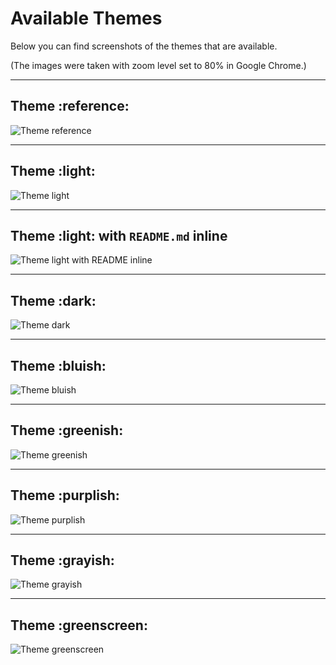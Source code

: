 # Available Themes

Below you can find screenshots of the themes that are available.

(The images were taken with zoom level set to 80% in Google Chrome.)

---
## Theme :reference:

![Theme reference](images/theme-screenshot-reference.png "reference")

---
## Theme :light:

![Theme light](images/theme-screenshot-light.png "light")

---
## Theme :light: with `README.md` inline

![Theme light with README inline](images/theme-screenshot-light-readmeinline.png "light readme inline")

---
## Theme :dark:

![Theme dark](images/theme-screenshot-dark.png "dark")

---
## Theme :bluish:

![Theme bluish](images/theme-screenshot-bluish.png "bluish")

---
## Theme :greenish:

![Theme greenish](images/theme-screenshot-greenish.png "greenish")

---
## Theme :purplish:

![Theme purplish](images/theme-screenshot-purplish.png "purplish")

---
## Theme :grayish:

![Theme grayish](images/theme-screenshot-grayish.png "grayish")

---
## Theme :greenscreen:

![Theme greenscreen](images/theme-screenshot-greenscreen.png "greenscreen")
